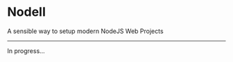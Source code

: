 NodeII
========
A sensible way to setup modern NodeJS Web Projects
_____________________________________________________
In progress...
